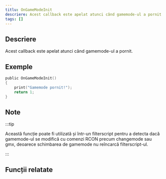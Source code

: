 ```yaml
---
titlu: OnGameModeInit
descriere: Acest callback este apelat atunci când gamemode-ul a pornit.
tags: []
---
```


## Descriere

Acest callback este apelat atunci când gamemode-ul a pornit.

## Exemple

```c
public OnGameModeInit()
{
    print("Gamemode pornit!");
    return 1;
}
```

## Note

:::tip

Această funcție poate fi utilizată și într-un filterscript pentru a detecta dacă gamemode-ul se modifică cu comenzi RCON precum changemode sau gmx, deoarece schimbarea de gamemode nu reîncarcă filterscript-ul.

:::

## Funcții relatate
